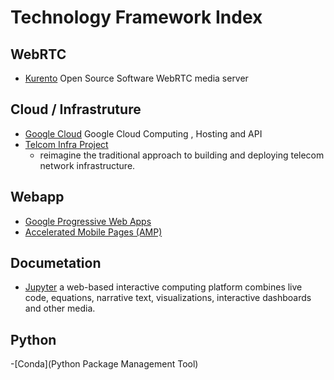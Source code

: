# Technology Framework Index

## WebRTC

- [Kurento](https://www.kurento.org/) Open Source Software WebRTC media server

## Cloud / Infrastruture

- [Google Cloud](https://cloud.google.com/) Google Cloud Computing , Hosting and API
- [Telcom Infra Project](https://telecominfraproject.com/)
    - reimagine the traditional approach to building and deploying telecom network infrastructure.

## Webapp
- [Google Progressive Web Apps](https://developers.google.com/web/progressive-web-apps/?hl=en)
- [Accelerated Mobile Pages (AMP)](https://www.ampproject.org/)

## Documetation 

- [Jupyter](http://jupyter.org/) a web-based interactive computing platform combines live code, equations, narrative text, visualizations, interactive dashboards and other media.


## Python

-[Conda](Python Package Management Tool)